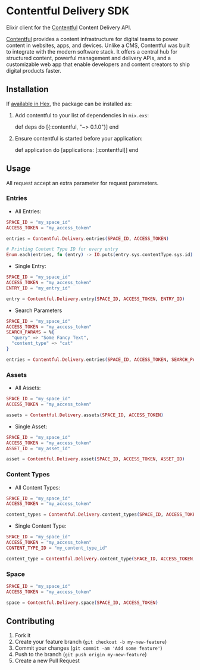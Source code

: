 # Contentful Delivery SDK

Elixir client for the [Contentful](https://www.contentful.com) Content Delivery API.

[Contentful](https://www.contentful.com) provides a content infrastructure for digital teams to power content in websites, apps, and devices. Unlike a CMS, Contentful was built to integrate with the modern software stack. It offers a central hub for structured content, powerful management and delivery APIs, and a customizable web app that enable developers and content creators to ship digital products faster.

## Installation

If [available in Hex](https://hex.pm/docs/publish), the package can be installed as:

  1. Add contentful to your list of dependencies in `mix.exs`:

        def deps do
          [{:contentful, "~> 0.1.0"}]
        end

  2. Ensure contentful is started before your application:

        def application do
          [applications: [:contentful]]
        end


## Usage

All request accept an extra parameter for request parameters.

### Entries

* All Entries:

```elixir
SPACE_ID = "my_space_id"
ACCESS_TOKEN = "my_access_token"

entries = Contentful.Delivery.entries(SPACE_ID, ACCESS_TOKEN)

# Printing Content Type ID for every entry
Enum.each(entries, fn (entry) -> IO.puts(entry.sys.contentType.sys.id) end)
```

* Single Entry:

```elixir
SPACE_ID = "my_space_id"
ACCESS_TOKEN = "my_access_token"
ENTRY_ID = "my_entry_id"

entry = Contentful.Delivery.entry(SPACE_ID, ACCESS_TOKEN, ENTRY_ID)
```

* Search Parameters

```elixir
SPACE_ID = "my_space_id"
ACCESS_TOKEN = "my_access_token"
SEARCH_PARAMS = %{
  "query" => "Some Fancy Text",
  "content_type" => "cat"
}

entries = Contentful.Delivery.entries(SPACE_ID, ACCESS_TOKEN, SEARCH_PARAMS)
```

### Assets

* All Assets:

```elixir
SPACE_ID = "my_space_id"
ACCESS_TOKEN = "my_access_token"

assets = Contentful.Delivery.assets(SPACE_ID, ACCESS_TOKEN)
```

* Single Asset:

```elixir
SPACE_ID = "my_space_id"
ACCESS_TOKEN = "my_access_token"
ASSET_ID = "my_asset_id"

asset = Contentful.Delivery.asset(SPACE_ID, ACCESS_TOKEN, ASSET_ID)
```

### Content Types

* All Content Types:

```elixir
SPACE_ID = "my_space_id"
ACCESS_TOKEN = "my_access_token"

content_types = Contentful.Delivery.content_types(SPACE_ID, ACCESS_TOKEN)
```

* Single Content Type:

```elixir
SPACE_ID = "my_space_id"
ACCESS_TOKEN = "my_access_token"
CONTENT_TYPE_ID = "my_content_type_id"

content_type = Contentful.Delivery.content_type(SPACE_ID, ACCESS_TOKEN, CONTENT_TYPE_ID)
```

### Space

```elixir
SPACE_ID = "my_space_id"
ACCESS_TOKEN = "my_access_token"

space = Contentful.Delivery.space(SPACE_ID, ACCESS_TOKEN)
```

## Contributing

1. Fork it
2. Create your feature branch (`git checkout -b my-new-feature`)
3. Commit your changes (`git commit -am 'Add some feature'`)
4. Push to the branch (`git push origin my-new-feature`)
5. Create a new Pull Request
